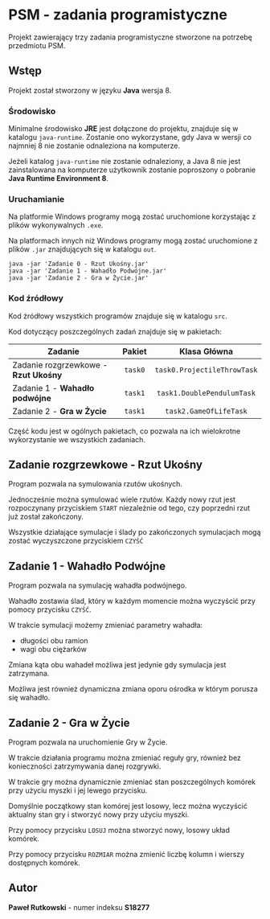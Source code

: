 # PSM - zadania programistyczne
Projekt zawierający trzy zadania programistyczne stworzone na potrzebę przedmiotu PSM.

## Wstęp
Projekt został stworzony w języku **Java** wersja 8.

### Środowisko
Minimalne środowisko **JRE** jest dołączone do projektu, znajduje się w katalogu ```java-runtime```.
Zostanie ono wykorzystane, gdy Java w wersji co najmniej 8 nie zostanie odnaleziona na komputerze.

Jeżeli katalog ```java-runtime``` nie zostanie odnaleziony, a Java 8 nie jest zainstalowana na komputerze użytkownik zostanie poproszony o pobranie **Java Runtime Environment 8**.

### Uruchamianie
Na platformie Windows programy mogą zostać uruchomione korzystając z plików wykonywalnych ```.exe```.

Na platformach innych niż Windows programy mogą zostać uruchomione z plików ```.jar``` znajdujących się w katalogu ```out```.
```shell script
java -jar 'Zadanie 0 - Rzut Ukośny.jar'
java -jar 'Zadanie 1 - Wahadło Podwójne.jar'
java -jar 'Zadanie 2 - Gra w Życie.jar'
```

### Kod źródłowy
Kod źródłowy wszystkich programów znajduje się w katalogu ```src```.

Kod dotyczący poszczególnych zadań znajduje się w pakietach:

| Zadanie                                | Pakiet      | Klasa Główna                    |
| -------------------------------------- | :---------: | :-----------------------------: |
| Zadanie rozgrzewkowe - **Rzut Ukośny** | ```task0``` | ```task0.ProjectileThrowTask``` |
| Zadanie 1 - **Wahadło podwójne**       | ```task1``` | ```task1.DoublePendulumTask```  |
| Zadanie 2 - **Gra w Życie**            | ```task1``` | ```task2.GameOfLifeTask```      |


Część kodu jest w ogólnych pakietach, co pozwala na ich wielokrotne wykorzystanie we wszystkich zadaniach.

## Zadanie rozgrzewkowe - Rzut Ukośny
Program pozwala na symulowania rzutów ukośnych.

Jednocześnie można symulować wiele rzutów.
Każdy nowy rzut jest rozpoczynany przyciskiem ```START``` niezależnie od tego, czy poprzedni rzut już został zakończony.

Wszystkie działające symulacje i ślady po zakończonych symulacjach mogą zostać wyczyszczone przyciskiem ```CZYŚĆ```

## Zadanie 1 - Wahadło Podwójne
Program pozwala na symulację wahadła podwójnego.

Wahadło zostawia ślad, który w każdym momencie można wyczyścić przy pomocy przycisku ```CZYŚĆ```.

W trakcie symulacji możemy zmieniać parametry wahadła:
* długości obu ramion
* wagi obu ciężarków

Zmiana kąta obu wahadeł możliwa jest jedynie gdy symulacja jest zatrzymana.

Możliwa jest również dynamiczna zmiana oporu ośrodka w którym porusza się wahadło.

## Zadanie 2 - Gra w Życie
Program pozwala na uruchomienie Gry w Życie.

W trakcie działania programu można zmieniać reguły gry, również bez konieczności zatrzymywania danej rozgrywki.

W trakcie gry można dynamicznie zmieniać stan poszczególnych komórek przy użyciu myszki i jej lewego przycisku.

Domyślnie początkowy stan komórej jest losowy, lecz można wyczyścić aktualny stan gry i stworzyć nowy przy użyciu myszki.

Przy pomocy przycisku ```LOSUJ``` można stworzyć nowy, losowy układ komórek.

Przy pomocy przycisku ```ROZMIAR``` można zmienić liczbę kolumn i wierszy dostępnych komórek.

## Autor
**Paweł Rutkowski** - numer indeksu **S18277**
